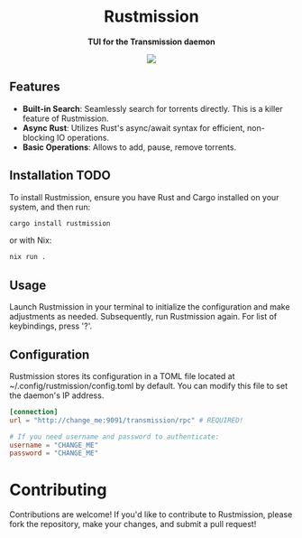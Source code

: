 <div align="center">
    <h1><strong>Rustmission</strong></h1>
    <p>
	    <strong>TUI for the Transmission daemon</strong>
    </p>
    <a href="https://asciinema.org/a/5szjGR0ccoYolnV3zP3b6vqxF" target="_blank"><img src="https://asciinema.org/a/5szjGR0ccoYolnV3zP3b6vqxF.svg" /></a>
</div>

## Features

- **Built-in Search**: Seamlessly search for torrents directly. This is a killer feature of Rustmission.
- **Async Rust**: Utilizes Rust's async/await syntax for efficient, non-blocking IO operations.
- **Basic Operations**: Allows to add, pause, remove torrents.

## Installation TODO

To install Rustmission, ensure you have Rust and Cargo installed on your system, and then run:

```bash
cargo install rustmission
```

or with Nix:

```bash
nix run .
```

## Usage

Launch Rustmission in your terminal to initialize the configuration and make adjustments as needed. Subsequently, run Rustmission again. For list of keybindings, press '?'.

## Configuration

Rustmission stores its configuration in a TOML file located at ~/.config/rustmission/config.toml by default. You can modify this file to
set the daemon's IP address.

```toml
[connection]
url = "http://change_me:9091/transmission/rpc" # REQUIRED!

# If you need username and password to authenticate:
username = "CHANGE_ME"
password = "CHANGE_ME"
```

# Contributing

Contributions are welcome! If you'd like to contribute to Rustmission, please fork the repository, make your changes, and submit a pull request!
